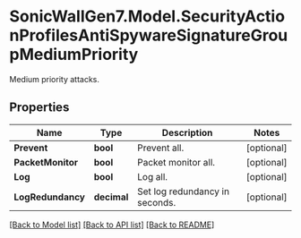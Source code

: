 # SonicWallGen7.Model.SecurityActionProfilesAntiSpywareSignatureGroupMediumPriority
Medium priority attacks.

## Properties

Name | Type | Description | Notes
------------ | ------------- | ------------- | -------------
**Prevent** | **bool** | Prevent all. | [optional] 
**PacketMonitor** | **bool** | Packet monitor all. | [optional] 
**Log** | **bool** | Log all. | [optional] 
**LogRedundancy** | **decimal** | Set log redundancy in seconds. | [optional] 

[[Back to Model list]](../README.md#documentation-for-models) [[Back to API list]](../README.md#documentation-for-api-endpoints) [[Back to README]](../README.md)

